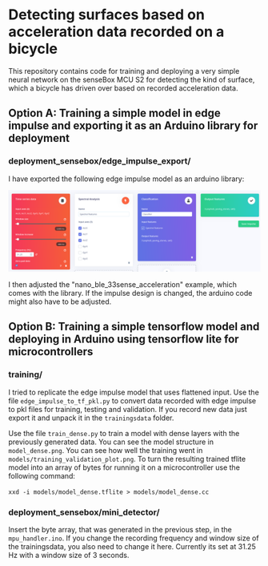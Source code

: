 # Detecting surfaces based on acceleration data recorded on a bicycle

This repository contains code for training and deploying a very simple neural network on the senseBox MCU S2 for detecting the kind of surface, which a bicycle has driven over based on recorded acceleration data.

## Option A: Training a simple model in edge impulse and exporting it as an Arduino library for deployment

### deployment_sensebox/edge_impulse_export/
I have exported the following edge impulse model as an arduino library:

![./impulse_design](./impulse_design.png)

I then adjusted the "nano_ble_33sense_acceleration" example, which comes with the library. If the impulse design is changed, the arduino code might also have to be adjusted.


## Option B: Training a simple tensorflow model and deploying in Arduino using tensorflow lite for microcontrollers

### training/
I tried to replicate the edge impulse model that uses flattened input. 
Use the file `edge_impulse_to_tf_pkl.py` to convert data recorded with edge impulse to pkl files for training, testing and validation. If you record new data just export it and unpack it in the `trainingsdata` folder.

Use the file `train_dense.py` to train a model with dense layers with the previously generated data. You can see the model structure in `model_dense.png`. You can see how well the training went in `models/training_validation_plot.png`. 
To turn the resulting trained tflite model into an array of bytes for running it on a microcontroller use the following command:

`xxd -i models/model_dense.tflite > models/model_dense.cc`


### deployment_sensebox/mini_detector/
Insert the byte array, that was generated in the previous step, in the `mpu_handler.ino`. If you change the recording frequency and window size of the trainingsdata, you also need to change it here. Currently its set at 31.25 Hz with a window size of 3 seconds.
